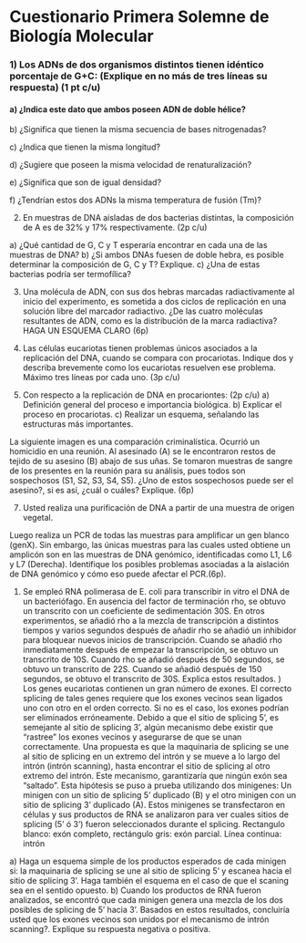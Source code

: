# Cuestionario Primera Solemne de Biología Molecular
### 1) Los ADNs de dos organismos distintos tienen idéntico porcentaje de G+C: (Explique en no más de tres líneas su respuesta) (1 pt c/u)
#### a) ¿Indica este dato que ambos poseen ADN de doble hélice?	

b) ¿Significa que tienen la misma secuencia de bases nitrogenadas?
	
c) ¿Indica que tienen la misma longitud?

d) ¿Sugiere que poseen la misma velocidad de renaturalización?
	
e) ¿Significa que son de igual densidad?
	
f) ¿Tendrían estos dos ADNs la misma temperatura de fusión (Tm)?


2) En muestras de DNA aisladas de dos bacterias distintas, la composición de A es de 32% y 17% respectivamente. (2p c/u)

a) ¿Qué cantidad de G, C y T esperaría encontrar en cada una de las muestras de DNA?
b)  ¿Si ambos DNAs fuesen de doble hebra, es posible determinar la composición de G, C y T? Explique.
c) ¿Una de estas bacterias podría ser termofílica?

3) Una molécula de ADN, con sus dos hebras marcadas radiactivamente al inicio del experimento, es sometida a dos ciclos de replicación en una solución libre del marcador radiactivo. ¿De las cuatro moléculas resultantes de ADN, como es la distribución de la marca radiactiva?  HAGA UN ESQUEMA  CLARO (6p)

4) Las células eucariotas tienen problemas únicos asociados a la replicación del DNA, cuando se compara con procariotas. Indique dos y describa brevemente como los eucariotas resuelven ese problema. Máximo tres líneas por cada uno. (3p c/u)

5) Con respecto a la replicación de DNA en procariontes: (2p c/u)
a) Definición general del proceso e importancia biológica.
b) Explicar el proceso en procariotas.
c) Realizar un esquema, señalando las estructuras más importantes.


La siguiente imagen es una comparación criminalística. Ocurrió un homicidio en una reunión. Al asesinado (A) se le encontraron restos de tejido de su asesino (B) abajo de sus uñas. Se tomaron muestras de sangre de los presentes en la reunión para su análisis, pues todos son sospechosos (S1, S2, S3, S4, S5). ¿Uno de estos sospechosos puede ser el asesino?, si es así, ¿cuál o cuáles? Explique. (6p)

 



7) Usted realiza una purificación de DNA a partir de una muestra de origen vegetal. 
 
Luego realiza un PCR de todas las muestras para amplificar un gen blanco (genX). Sin embargo, las únicas muestras para las cuales usted obtiene un amplicón son en las muestras de DNA genómico, identificadas como L1, L6 y L7 (Derecha). Identifique los posibles problemas asociadas a la aislación de DNA genómico y cómo eso puede afectar el PCR.(6p).


1) Se empleó RNA polimerasa de E. coli para transcribir in vitro el DNA de un bacteriófago. En ausencia del factor de terminación rho, se obtuvo un transcrito con un coeficiente de sedimentación 30S. En otros experimentos, se añadió rho a la mezcla de transcripción a distintos tiempos y varios segundos después de añadir rho se añadió un inhibidor para bloquear nuevos inicios de transcripción. Cuando se añadió rho inmediatamente después de empezar la transcripción, se obtuvo un transcrito de 10S. Cuando rho se añadió después de 50 segundos, se obtuvo un transcrito de 22S. Cuando se añadió después de 150 segundos, se obtuvo el transcrito de 30S. Explica estos resultados.
)   Los genes eucariotas contienen un gran número de exones. El correcto splicing de tales genes requiere que los exones vecinos sean ligados uno con otro en el orden correcto.  Si no es el caso, los exones podrían ser eliminados erróneamente.  Debido a que el sitio de splicing 5’, es semejante al sitio de splicing 3’, algún mecanismo debe existir que “rastree” los exones vecinos y asegurarse de que se unan correctamente.  Una propuesta es que la maquinaria de splicing se une al sitio de splicing en un extremo del intrón y se mueve a lo largo del intrón (intrón scanning), hasta encontrar el sitio de splicing  al otro extremo del intrón. Este mecanismo, garantizaría que ningún exón sea “saltado”.  Esta hipótesis se puso a prueba utilizando dos minigenes: Un minigen con un sitio de splicing 5’ duplicado (B)  y el otro minigen con un sitio de splicing 3’ duplicado (A).
Estos minigenes se transfectaron en células y sus productos de RNA se analizaron para ver  cuales sitios de splicing (5’ ó 3’) fueron seleccionados durante el splicing. Rectangulo blanco: exón completo, rectángulo gris: exón parcial. Línea continua: intrón
 
a) Haga un esquema simple de los productos esperados de cada minigen si: la maquinaria de splicing se une al sitio de splicing 5’ y escanea hacia el sitio de splicing  3’. Haga también el esquema en el caso de que el scaning sea en el sentido opuesto. 
b) Cuando los productos de RNA fueron analizados, se encontró que cada minigen genera una mezcla de los dos posibles de splicing de 5’ hacia 3’. Basados en estos resultados, concluiría usted que los exones vecinos son unidos por el mecanismo de intrón scanning?. Explique su respuesta negativa o positiva. 

                                                    


